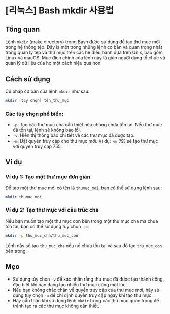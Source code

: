 # [리눅스] Bash mkdir 사용법

## Tổng quan
Lệnh `mkdir` (make directory) trong Bash được sử dụng để tạo thư mục mới trong hệ thống tệp. Đây là một trong những lệnh cơ bản và quan trọng nhất trong quản lý tệp và thư mục trên các hệ điều hành dựa trên Unix, bao gồm Linux và macOS. Mục đích chính của lệnh này là giúp người dùng tổ chức và quản lý dữ liệu của họ một cách hiệu quả hơn.

## Cách sử dụng
Cú pháp cơ bản của lệnh `mkdir` như sau:

```bash
mkdir [tùy chọn] tên_thư_mục
```

### Các tùy chọn phổ biến:
- `-p`: Tạo các thư mục cha cần thiết nếu chúng chưa tồn tại. Nếu thư mục đã tồn tại, lệnh sẽ không báo lỗi.
- `-v`: Hiển thị thông báo chi tiết về các thư mục đã được tạo.
- `-m`: Đặt quyền truy cập cho thư mục mới. Ví dụ: `-m 755` sẽ tạo thư mục với quyền truy cập 755.

## Ví dụ
### Ví dụ 1: Tạo một thư mục đơn giản
Để tạo một thư mục mới có tên là `thumuc_moi`, bạn có thể sử dụng lệnh sau:

```bash
mkdir thumuc_moi
```

### Ví dụ 2: Tạo thư mục với cấu trúc cha
Nếu bạn muốn tạo một thư mục con bên trong một thư mục cha mà chưa tồn tại, bạn có thể sử dụng tùy chọn `-p`:

```bash
mkdir -p thu_muc_cha/thu_muc_con
```

Lệnh này sẽ tạo `thu_muc_cha` nếu nó chưa tồn tại và sau đó tạo `thu_muc_con` bên trong.

## Mẹo
- Sử dụng tùy chọn `-v` để xác nhận rằng thư mục đã được tạo thành công, đặc biệt khi bạn đang tạo nhiều thư mục cùng một lúc.
- Nếu bạn không chắc chắn về quyền truy cập của thư mục mới, hãy sử dụng tùy chọn `-m` để chỉ định quyền truy cập ngay khi tạo thư mục.
- Hãy cẩn thận khi sử dụng lệnh `mkdir` trong các thư mục quan trọng để tránh tạo ra các thư mục không cần thiết.